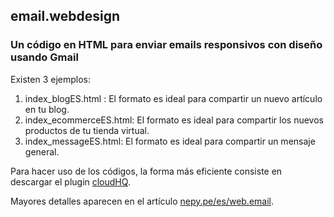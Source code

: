 ## email.webdesign
### Un código en HTML para enviar emails responsivos con diseño usando Gmail

Existen 3 ejemplos: 

1. index_blogES.html : El formato es ideal para compartir un nuevo artículo en tu blog.
2. index_ecommerceES.html: El formato es ideal para compartir los nuevos productos de tu tienda virtual.
3. index_messageES.html: El formato es ideal para compartir un mensaje general.

Para hacer uso de los códigos, la forma más eficiente consiste en descargar el plugin [cloudHQ](https://www.html-editor-for-gmail.com/).

Mayores detalles aparecen en el artículo [nepy.pe/es/web.email](http://www.nepy.pe/es/programacion/web/enviar-emails-usando-html-css-programacion-web-para-principiantes/). 

